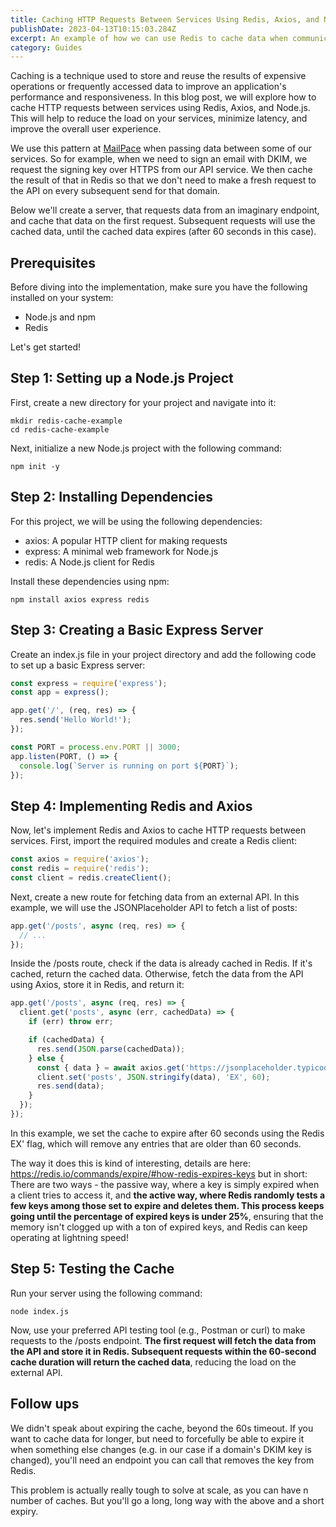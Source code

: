 ```yaml
---
title: Caching HTTP Requests Between Services Using Redis, Axios, and Node.js
publishDate: 2023-04-13T10:15:03.284Z
excerpt: An example of how we can use Redis to cache data when communicating between micro services and http services more generally
category: Guides
---
```


Caching is a technique used to store and reuse the results of expensive operations or frequently accessed data to improve an application's performance and responsiveness. In this blog post, we will explore how to cache HTTP requests between services using Redis, Axios, and Node.js. This will help to reduce the load on your services, minimize latency, and improve the overall user experience.

We use this pattern at [MailPace](https://mailpace.com) when passing data between some of our services. So for example, when we need to sign an email with DKIM, we request the signing key over HTTPS from our API service. We then cache the result of that in Redis so that we don't need to make a fresh request to the API on every subsequent send for that domain.

Below we'll create a server, that requests data from an imaginary endpoint, and cache that data on the first request. Subsequent requests will use the cached data, until the cached data expires (after 60 seconds in this case).

## Prerequisites

Before diving into the implementation, make sure you have the following installed on your system:

- Node.js and npm
- Redis

Let's get started!

## Step 1: Setting up a Node.js Project

First, create a new directory for your project and navigate into it:

```
mkdir redis-cache-example
cd redis-cache-example
```

Next, initialize a new Node.js project with the following command:

`npm init -y`

## Step 2: Installing Dependencies

For this project, we will be using the following dependencies:

- axios: A popular HTTP client for making requests
- express: A minimal web framework for Node.js
- redis: A Node.js client for Redis

Install these dependencies using npm:

`npm install axios express redis`

## Step 3: Creating a Basic Express Server

Create an index.js file in your project directory and add the following code to set up a basic Express server:

```javascript
const express = require('express');
const app = express();

app.get('/', (req, res) => {
  res.send('Hello World!');
});

const PORT = process.env.PORT || 3000;
app.listen(PORT, () => {
  console.log(`Server is running on port ${PORT}`);
});
```

## Step 4: Implementing Redis and Axios

Now, let's implement Redis and Axios to cache HTTP requests between services. First, import the required modules and create a Redis client:

```javascript
const axios = require('axios');
const redis = require('redis');
const client = redis.createClient();
```

Next, create a new route for fetching data from an external API. In this example, we will use the JSONPlaceholder API to fetch a list of posts:

```javascript
app.get('/posts', async (req, res) => {
  // ...
});
```

Inside the /posts route, check if the data is already cached in Redis. If it's cached, return the cached data. Otherwise, fetch the data from the API using Axios, store it in Redis, and return it:

```javascript
app.get('/posts', async (req, res) => {
  client.get('posts', async (err, cachedData) => {
    if (err) throw err;

    if (cachedData) {
      res.send(JSON.parse(cachedData));
    } else {
      const { data } = await axios.get('https://jsonplaceholder.typicode.com/posts');
      client.set('posts', JSON.stringify(data), 'EX', 60);
      res.send(data);
    }
  });
});
```

In this example, we set the cache to expire after 60 seconds using the Redis EX' flag, which will remove any entries that are older than 60 seconds.

The way it does this is kind of interesting, details are here: https://redis.io/commands/expire/#how-redis-expires-keys but in short: There are two ways - the passive way, where a key is simply expired when a client tries to access it, and **the active way, where Redis randomly tests a few keys among those set to expire and deletes them. This process keeps going until the percentage of expired keys is under 25%**, ensuring that the memory isn't clogged up with a ton of expired keys, and Redis can keep operating at lightning speed!

## Step 5: Testing the Cache

Run your server using the following command:

`node index.js`

Now, use your preferred API testing tool (e.g., Postman or curl) to make requests to the /posts endpoint. **The first request will fetch the data from the API and store it in Redis. Subsequent requests within the 60-second cache duration will return the cached data**, reducing the load on the external API.

## Follow ups

We didn't speak about expiring the cache, beyond the 60s timeout. If you want to cache data for longer, but need to forcefully be able to expire it when something else changes (e.g. in our case if a domain's DKIM key is changed), you'll need an endpoint you can call that removes the key from Redis.

This problem is actually really tough to solve at scale, as you can have n number of caches. But you'll go a long, long way with the above and a short expiry.
